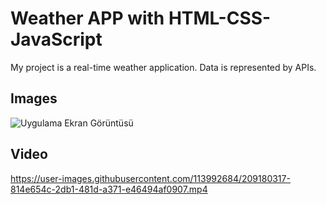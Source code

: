 
# Weather APP with HTML-CSS-JavaScript


My project is a real-time weather application. Data is represented by APIs.
## Images

![Uygulama Ekran Görüntüsü](https://user-images.githubusercontent.com/113992684/209178275-173cd76e-a753-4c9c-a0e5-aec5a05fc4d8.PNG)

## Video




https://user-images.githubusercontent.com/113992684/209180317-814e654c-2db1-481d-a371-e46494af0907.mp4


  
